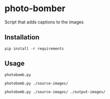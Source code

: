 # photo-bomber
Script that adds captions to the images

## Installation

`pip install -r requirements`

## Usage

`photobomb.py`

`photobomb.py ./source-images/`

`photobomb.py ./source-images/ ./output-images/`